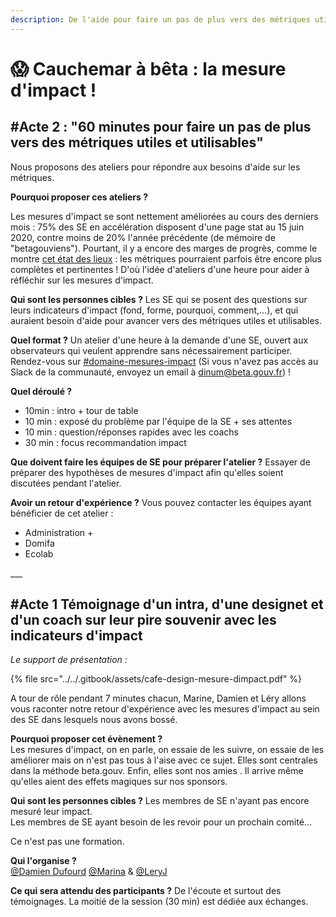 ```yaml
---
description: De l'aide pour faire un pas de plus vers des métriques utiles et utilisables.
---
```


# 😱 Cauchemar à bêta : la mesure d'impact !

## \#Acte 2 : "60 minutes pour faire un pas de plus vers des métriques utiles et utilisables"

Nous proposons des ateliers pour répondre aux besoins d'aide sur les métriques.

**Pourquoi proposer ces ateliers ?**

Les mesures d'impact se sont nettement améliorées au cours des derniers mois : 75% des SE en accélération disposent d'une page stat au 15 juin 2020, contre moins de 20% l'année précédente \(de mémoire de "betagouviens"\). Pourtant, il y a encore des marges de progrès, comme le montre [cet état des lieux](https://app.powerbi.com/view?r=eyJrIjoiYzJjNjEzMWQtOWZkOS00NTVmLWI5NmQtZGIyNDdjNTY3NzBhIiwidCI6IjY5ZDRkMjQ2LWZkMjMtNDAxYi05NzQ1LWZmNWVjYjVhNzY1ZCIsImMiOjh9) : les métriques pourraient parfois être encore plus complètes et pertinentes ! D'où l'idée d'ateliers d'une heure pour aider à réfléchir sur les mesures d'impact.

**Qui sont les personnes cibles ?** Les SE qui se posent des questions sur leurs indicateurs d'impact \(fond, forme, pourquoi, comment,...\), et qui auraient besoin d'aide pour avancer vers des métriques utiles et utilisables.

**Quel format ?** Un atelier d'une heure à la demande d'une SE, ouvert aux observateurs qui veulent apprendre sans nécessairement participer. Rendez-vous sur [\#domaine-mesures-impact](https://startups-detat.slack.com/archives/C0164D4LSJE) \(Si vous n'avez pas accès au Slack de la communauté, envoyez un email à dinum@beta.gouv.fr\) !

**Quel déroulé ?** 

* 10min : intro + tour de table
* 10 min : exposé du problème par l'équipe de la SE + ses attentes
* 10 min : question/réponses rapides avec les coachs
* 30 min : focus recommandation impact

**Que doivent faire les équipes de SE pour préparer l'atelier ?** Essayer de préparer des hypothèses de mesures d'impact afin qu'elles soient discutées pendant l'atelier.

**Avoir un retour d'expérience ?**  Vous pouvez contacter les équipes ayant bénéficier de cet atelier :

* Administration +
* Domifa
* Ecolab

\_\_\_

## \#Acte 1  Témoignage d'un intra, d'une designet et d'un coach sur leur pire souvenir avec les indicateurs d'impact

_Le support de présentation :_

{% file src="../../.gitbook/assets/cafe-design-mesure-dimpact.pdf" %}

A tour de rôle pendant 7 minutes chacun, Marine, Damien et Léry allons vous raconter notre retour d'expérience avec les mesures d'impact au sein des SE dans lesquels nous avons bossé.

**Pourquoi proposer cet évènement ?**  
Les mesures d'impact, on en parle, on essaie de les suivre, on essaie de les améliorer mais on n'est pas tous à l'aise avec ce sujet. Elles sont centrales dans la méthode beta.gouv. Enfin, elles sont nos amies . Il arrive même qu'elles aient des effets magiques sur nos sponsors.

**Qui sont les personnes cibles ?** Les membres de SE n'ayant pas encore mesuré leur impact.  
Les membres de SE ayant besoin de les revoir pour un prochain comité...

Ce n'est pas une formation.

**Qui l'organise ?**  
[@Damien Dufourd](https://www.google.com/url?q=https://startups-detat.slack.com/team/UCNK7RHND&sa=D&source=calendar&usd=2&usg=AOvVaw3ZrZKL2DRLUJdn3m58QESd) [@Marina](https://www.google.com/url?q=https://startups-detat.slack.com/team/U010BFX34SY&sa=D&source=calendar&usd=2&usg=AOvVaw0CBPMK0JzCRcNIPmwwA4BF) & [@LeryJ](https://www.google.com/url?q=https://startups-detat.slack.com/team/UCW382H9P&sa=D&source=calendar&usd=2&usg=AOvVaw1DtdqI2KG9aYGzGUxz7PMG)

**Ce qui sera attendu des participants ?** De l'écoute et surtout des témoignages. La moitié de la session \(30 min\) est dédiée aux échanges.

